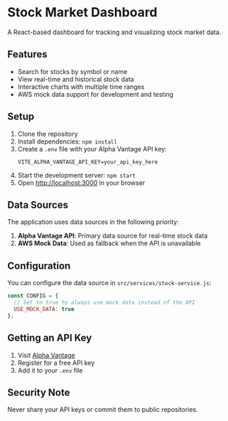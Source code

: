 # Stock Market Dashboard

A React-based dashboard for tracking and visualizing stock market data.

## Features

- Search for stocks by symbol or name
- View real-time and historical stock data
- Interactive charts with multiple time ranges
- AWS mock data support for development and testing

## Setup

1. Clone the repository
2. Install dependencies: `npm install`
3. Create a `.env` file with your Alpha Vantage API key:
   ```
   VITE_ALPHA_VANTAGE_API_KEY=your_api_key_here
   ```
4. Start the development server: `npm start`
5. Open [http://localhost:3000](http://localhost:3000) in your browser

## Data Sources

The application uses data sources in the following priority:

1. **Alpha Vantage API**: Primary data source for real-time stock data
2. **AWS Mock Data**: Used as fallback when the API is unavailable

## Configuration

You can configure the data source in `src/services/stock-service.js`:

```javascript
const CONFIG = {
  // Set to true to always use mock data instead of the API
  USE_MOCK_DATA: true
};
```

## Getting an API Key

1. Visit [Alpha Vantage](https://www.alphavantage.co/support/#api-key)
2. Register for a free API key
3. Add it to your `.env` file

## Security Note

Never share your API keys or commit them to public repositories.
